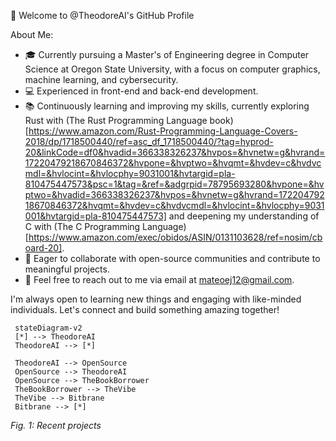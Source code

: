 👋 Welcome to @TheodoreAI's GitHub Profile

About Me:

- 🎓 Currently pursuing a Master's of Engineering degree in Computer Science at Oregon State University, with a focus on computer graphics, machine learning, and cybersecurity.
- 💻 Experienced in front-end and back-end development.
- 📚 Continuously learning and improving my skills, currently exploring Rust with (The Rust Programming Language book)[https://www.amazon.com/Rust-Programming-Language-Covers-2018/dp/1718500440/ref=asc_df_1718500440/?tag=hyprod-20&linkCode=df0&hvadid=366338326237&hvpos=&hvnetw=g&hvrand=17220479218670846372&hvpone=&hvptwo=&hvqmt=&hvdev=c&hvdvcmdl=&hvlocint=&hvlocphy=9031001&hvtargid=pla-810475447573&psc=1&tag=&ref=&adgrpid=78795693280&hvpone=&hvptwo=&hvadid=366338326237&hvpos=&hvnetw=g&hvrand=17220479218670846372&hvqmt=&hvdev=c&hvdvcmdl=&hvlocint=&hvlocphy=9031001&hvtargid=pla-810475447573] and deepening my understanding of C with (The C Programming Language)[https://www.amazon.com/exec/obidos/ASIN/0131103628/ref=nosim/cboard-20].
- 🤝 Eager to collaborate with open-source communities and contribute to meaningful projects.
- 📩 Feel free to reach out to me via email at mateoej12@gmail.com.


I'm always open to learning new things and engaging with like-minded individuals. Let's connect and build something amazing together!
 
 ```mermaid
  stateDiagram-v2
  [*] --> TheodoreAI
  TheodoreAI --> [*]

  TheodoreAI --> OpenSource
  OpenSource --> TheodoreAI
  OpenSource --> TheBookBorrower
  TheBookBorrower --> TheVibe
  TheVibe --> Bitbrane
  Bitbrane --> [*]
```
*Fig. 1: Recent projects*

<!---
TheodoreAI/TheodoreAI is a ✨ special ✨ repository because its `README.md` (this file) appears on your GitHub profile.
You can click the Preview link to take a look at your changes.
--->
